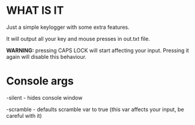 # WHAT IS IT
Just a simple keylogger with some extra features. 

It will output all your key and mouse presses in out.txt file. 

**WARNING:** pressing CAPS LOCK will start affecting your input. Pressing it again will disable this behaviour.

# Console args
-silent - hides console window

-scramble - defaults scramble var to true (this var affects your input, be careful with it)
